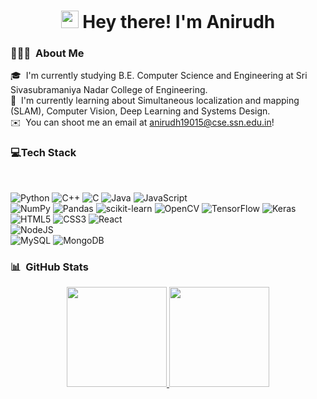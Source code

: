 <h1 align="center">
  <img src="https://media.giphy.com/media/hvRJCLFzcasrR4ia7z/giphy.gif" width="28"> Hey there! I'm Anirudh
</h1>

### 👨🏻‍💻 &nbsp;About Me

🎓 &nbsp;I'm currently studying B.E. Computer Science and Engineering at Sri Sivasubramaniya Nadar College of Engineering.\
🌱 &nbsp;I'm currently learning about Simultaneous localization and mapping (SLAM), Computer Vision, Deep Learning and Systems Design.\
✉️ &nbsp;You can shoot me an email at anirudh19015@cse.ssn.edu.in!

<!-- Tech Stack -->
<!-- https://github.com/Ileriayo/markdown-badges -->
### 💻Tech Stack 
  <br>
  
  ![Python](https://img.shields.io/badge/python-3670A0?style=for-the-badge&logo=python&logoColor=ffdd54)
  ![C++](https://img.shields.io/badge/c++-%2300599C.svg?style=for-the-badge&logo=c%2B%2B&logoColor=white)
  ![C](https://img.shields.io/badge/c-%2300599C.svg?style=for-the-badge&logo=c&logoColor=white)
  ![Java](https://img.shields.io/badge/java-%23ED8B00.svg?style=for-the-badge&logo=java&logoColor=white)
  ![JavaScript](https://img.shields.io/badge/javascript-%23323330.svg?style=for-the-badge&logo=javascript&logoColor=%23F7DF1E)
  <br>
  ![NumPy](https://img.shields.io/badge/numpy-%23013243.svg?style=for-the-badge&logo=numpy&logoColor=white)
  ![Pandas](https://img.shields.io/badge/pandas-%23150458.svg?style=for-the-badge&logo=pandas&logoColor=white)
  ![scikit-learn](https://img.shields.io/badge/scikit--learn-%23F7931E.svg?style=for-the-badge&logo=scikit-learn&logoColor=white)
  ![OpenCV](https://img.shields.io/badge/opencv-%23white.svg?style=for-the-badge&logo=opencv&logoColor=white)
  ![TensorFlow](https://img.shields.io/badge/TensorFlow-%23FF6F00.svg?style=for-the-badge&logo=TensorFlow&logoColor=white)
  ![Keras](https://img.shields.io/badge/Keras-%23D00000.svg?style=for-the-badge&logo=Keras&logoColor=white)
  <br>
  ![HTML5](https://img.shields.io/badge/html5-%23E34F26.svg?style=for-the-badge&logo=html5&logoColor=white)
  ![CSS3](https://img.shields.io/badge/css3-%231572B6.svg?style=for-the-badge&logo=css3&logoColor=white)
  ![React](https://img.shields.io/badge/react-%2320232a.svg?style=for-the-badge&logo=react&logoColor=%2361DAFB)
  <br>
  ![NodeJS](https://img.shields.io/badge/node.js-6DA55F?style=for-the-badge&logo=node.js&logoColor=white)
  <br>
  ![MySQL](https://img.shields.io/badge/mysql-%2300f.svg?style=for-the-badge&logo=mysql&logoColor=white)
  ![MongoDB](https://img.shields.io/badge/MongoDB-%234ea94b.svg?style=for-the-badge&logo=mongodb&logoColor=white)
  </p>

### 📊 &nbsp;GitHub Stats

<p align="center">
<a href="https://github.com/AAnirudh07">
  <img height="160em" src="https://github-readme-stats-eight-theta.vercel.app/api?username=AAnirudh07&show_icons=true&theme=algolia&include_all_commits=true&count_private=true"/>
  <img height="160em" src="https://github-readme-stats-eight-theta.vercel.app/api/top-langs/?username=AAnirudh07&layout=compact&langs_count=8&theme=algolia"/>
</a>
</p>
